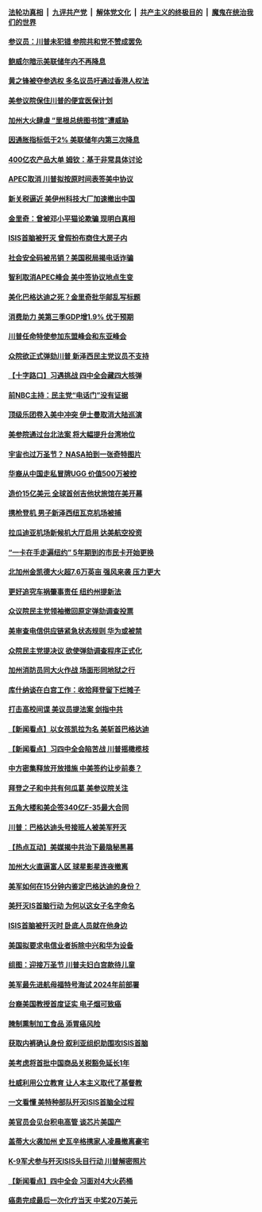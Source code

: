 ####  [法轮功真相](../../../../basic/blob/master/README.md?t=10302239) &nbsp;|&nbsp; [九评共产党](../../../../9ping.md/blob/master/README.md?t=10302239) &nbsp;|&nbsp; [解体党文化](../../../../jtdwh.md/blob/master/README.md?t=10302239)  &nbsp;|&nbsp; [共产主义的终极目的](../../../../gczydzjmd.md/blob/master/README.md?t=10302239) &nbsp;|&nbsp; [魔鬼在统治我们的世界](../../../../mgztzwmdsj.md/blob/master/README.md?t=10302239) 

#### [参议员：川普未犯错 参院共和党不赞成罢免](../pages/nsc412/n11623327.md?t=10302239) 

#### [鲍威尔暗示美联储年内不再降息](../pages/nsc412/n11623246.md?t=10302239) 

#### [黄之锋被夺参选权 多名议员吁通过香港人权法](../pages/nsc412/n11623233.md?t=10302239) 

#### [美参议院保住川普的便宜医保计划](../pages/nsc412/n11622995.md?t=10302239) 

#### [加州大火肆虐 “里根总统图书馆”遭威胁](../pages/nsc412/n11623172.md?t=10302239) 

#### [因通胀指标低于2% 美联储年内第三次降息](../pages/nsc412/n11623141.md?t=10302239) 

#### [400亿农产品大单 姆钦：基于非常具体讨论](../pages/nsc412/n11623061.md?t=10302239) 

#### [APEC取消 川普拟按原时间表签美中协议](../pages/nsc412/n11623093.md?t=10302239) 

#### [新关税逼近 美伊州科技大厂加速撤出中国](../pages/nsc412/n11622797.md?t=10302239) 

#### [金里奇：曾被邓小平猫论欺骗 现明白真相](../pages/nsc412/n11622906.md?t=10302239) 

#### [ISIS首脑被歼灭 曾假扮布商住大房子内](../pages/nsc412/n11622833.md?t=10302239) 

#### [社会安全码被吊销？美国税局揭电话诈骗](../pages/nsc412/n11622633.md?t=10302239) 

#### [智利取消APEC峰会 美中签协议地点生变](../pages/nsc412/n11622782.md?t=10302239) 

#### [美化巴格达迪之死？金里奇批华邮乱写标题](../pages/nsc412/n11622784.md?t=10302239) 

#### [消费助力 美第三季GDP增1.9% 优于预期](../pages/nsc412/n11622727.md?t=10302239) 

#### [川普任命特使参加东盟峰会和东亚峰会](../pages/nsc412/n11622559.md?t=10302239) 

#### [众院欲正式弹劾川普 新泽西民主党议员不支持](../pages/nsc412/n11622528.md?t=10302239) 

#### [【十字路口】习遇挑战 四中全会藏四大核弹](../pages/nsc412/n11621158.md?t=10302239) 

#### [前NBC主持：民主党“电话门”没有证据](../pages/nsc412/n11622137.md?t=10302239) 

#### [顶级乐团卷入美中冲突 伊士曼取消大陆巡演](../pages/nsc412/n11621957.md?t=10302239) 

#### [美参院通过台北法案 将大幅提升台湾地位](../pages/nsc412/n11621924.md?t=10302239) 

#### [宇宙也过万圣节？ NASA拍到一张奇特图片](../pages/nsc412/n11621618.md?t=10302239) 

#### [华裔从中国走私冒牌UGG 价值500万被控](../pages/nsc412/n11621314.md?t=10302239) 

#### [造价15亿美元 全球首创吉他状旅馆在美开幕](../pages/nsc412/n11621422.md?t=10302239) 

#### [携枪登机 男子新泽西纽瓦克机场被捕](../pages/nsc412/n11621263.md?t=10302239) 

#### [拉瓜迪亚机场新候机大厅启用 达美航空投资](../pages/nsc412/n11621319.md?t=10302239) 

#### [“一卡在手走遍纽约” 5年期到的市民卡开始更换](../pages/nsc412/n11621324.md?t=10302239) 

#### [北加州金凯德大火超7.6万英亩  强风来袭 压力更大](../pages/nsc412/n11621504.md?t=10302239) 

#### [更好追究车祸肇事责任 纽约州提新法](../pages/nsc412/n11621244.md?t=10302239) 

#### [众议院民主党领袖撤回原定弹劾调查投票](../pages/nsc412/n11620905.md?t=10302239) 

#### [美审查电信供应链紧急状态规则 华为或被禁](../pages/nsc412/n11620950.md?t=10302239) 

#### [众院民主党提决议 欲使弹劾调查程序正式化](../pages/nsc412/n11620885.md?t=10302239) 

#### [加州消防员同大火作战 场面形同地狱之行](../pages/nsc412/n11620613.md?t=10302239) 

#### [库什纳谈在白宫工作：收拾拜登留下烂摊子](../pages/nsc412/n11620625.md?t=10302239) 

#### [打击高校间谍 美议员提法案 剑指中共](../pages/nsc412/n11620719.md?t=10302239) 

#### [【新闻看点】以女孩凯拉为名 美斩首巴格达迪](../pages/nsc412/n11620538.md?t=10302239) 

#### [【新闻看点】习四中全会陷苦战 川普摇橄榄枝](../pages/nsc412/n11620500.md?t=10302239) 

#### [中方密集释放开放措施 中美签约让步前奏？](../pages/nsc412/n11620597.md?t=10302239) 

#### [拜登之子和中共有何瓜葛 美参议院关注](../pages/nsc412/n11620181.md?t=10302239) 

#### [五角大楼和美企签340亿F-35最大合同](../pages/nsc412/n11620412.md?t=10302239) 

#### [川普：巴格达迪头号接班人被美军歼灭](../pages/nsc412/n11620351.md?t=10302239) 

#### [【热点互动】美媒揭中共治下最隐秘黑幕](../pages/nsc412/n11620368.md?t=10302239) 

#### [加州大火直逼富人区 球星影星连夜撤离](../pages/nsc412/n11620125.md?t=10302239) 

#### [美军如何在15分钟内鉴定巴格达迪的身份？](../pages/nsc412/n11620165.md?t=10302239) 

#### [美歼灭IS首脑行动 为何以这女子名字命名](../pages/nsc412/n11619893.md?t=10302239) 

#### [ISIS首脑被歼灭时 卧底人员就在他身边](../pages/nsc412/n11619772.md?t=10302239) 

#### [美国拟要求电信业者拆除中兴和华为设备](../pages/nsc412/n11619726.md?t=10302239) 

#### [组图：迎接万圣节 川普夫妇白宫款待儿童](../pages/nsc412/n11619398.md?t=10302239) 

#### [美军最先进航母福特号海试 2024年前部署](../pages/nsc412/n11619565.md?t=10302239) 

#### [台裔美国教授首度证实 电子烟可致癌](../pages/nsc412/n11619124.md?t=10302239) 

#### [腌制熏制加工食品 添胃癌风险](../pages/nsc412/n11619118.md?t=10302239) 

#### [获取内裤确认身份 叙利亚组织助围攻ISIS首脑](../pages/nsc412/n11619162.md?t=10302239) 

#### [美考虑将首批中国商品关税豁免延长1年](../pages/nsc412/n11618974.md?t=10302239) 

#### [杜威利用公立教育 让人本主义取代了基督教](../pages/nsc412/n11618930.md?t=10302239) 

#### [一文看懂 美特种部队歼灭ISIS首脑全过程](../pages/nsc412/n11618547.md?t=10302239) 

#### [美官员会见台积电高管 谈芯片美国产](../pages/nsc412/n11618371.md?t=10302239) 

#### [盖蒂大火袭加州 史瓦辛格携家人凌晨撤离豪宅](../pages/nsc412/n11618416.md?t=10302239) 

#### [K-9军犬参与歼灭ISIS头目行动 川普解密照片](../pages/nsc412/n11618689.md?t=10302239) 

#### [【新闻看点】四中全会 习面对4大火药桶](../pages/nsc412/n11618326.md?t=10302239) 

#### [癌患完成最后一次化疗当天 中奖20万美元](../pages/nsc412/n11617722.md?t=10302239) 

